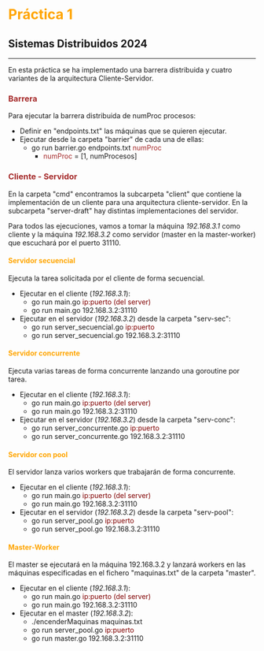 # <font color="orange">Práctica 1</font>
Sistemas Distribuidos 2024
---
---
En esta práctica se ha implementado una barrera distribuida y cuatro variantes
de la arquitectura Cliente-Servidor.

### <font color="brown">Barrera</font>
Para ejecutar la barrera distribuida de numProc procesos:
- Definir en "endpoints.txt" las máquinas que se quieren ejecutar.
- Ejecutar desde la carpeta "barrier" de cada una de ellas:
    - go run barrier.go endpoints.txt <font color="brown">numProc</font>
        - <font color="brown">numProc</font> = [1, numProcesos]

### <font color="brown"> Cliente - Servidor </font>
En la carpeta "cmd" encontramos la subcarpeta "client" que contiene la
implementación de un cliente para una arquitectura cliente-servidor. En la
subcarpeta "server-draft" hay distintas implementaciones del servidor.

Para todos las ejecuciones, vamos a tomar la máquina *192.168.3.1* como cliente
y la máquina *192.168.3.2* como servidor (master en la master-worker) que 
escuchará por el puerto 31110.

#### <font color="orange">Servidor secuencial</font>
Ejecuta la tarea solicitada por el cliente de forma secuencial.
- Ejecutar en el cliente (*192.168.3.1*):
    - go run main.go <font color="maroon">ip:puerto (del server)</font>
    - go run main.go 192.168.3.2:31110
- Ejecutar en el servidor (*192.168.3.2*) desde la carpeta "serv-sec":
    - go run server_secuencial.go <font color="maroon">ip:puerto</font>
    - go run server_secuencial.go 192.168.3.2:31110

#### <font color="orange">Servidor concurrente</font>
Ejecuta varias tareas de forma concurrente lanzando una goroutine por tarea.
- Ejecutar en el cliente (*192.168.3.1*):
    - go run main.go <font color="maroon">ip:puerto (del server)</font>
    - go run main.go 192.168.3.2:31110
- Ejecutar en el servidor (*192.168.3.2*) desde la carpeta "serv-conc":
    - go run server_concurrente.go <font color="maroon">ip:puerto</font>
    - go run server_concurrente.go 192.168.3.2:31110

#### <font color="orange">Servidor con pool</font>
El servidor lanza varios workers que trabajarán de forma concurrente.
- Ejecutar en el cliente (*192.168.3.1*):
    - go run main.go <font color="maroon">ip:puerto (del server)</font>
    - go run main.go 192.168.3.2:31110
- Ejecutar en el servidor (*192.168.3.2*) desde la carpeta "serv-pool":
    - go run server_pool.go <font color="maroon">ip:puerto</font>
    - go run server_pool.go 192.168.3.2:31110

#### <font color="orange">Master-Worker</font>
El master se ejecutará en la máquina 192.168.3.2 y lanzará workers en las 
máquinas especificadas en el fichero "maquinas.txt" de la carpeta "master".
- Ejecutar en el cliente (*192.168.3.1*):
    - go run main.go <font color="maroon">ip:puerto (del server)</font>
    - go run main.go 192.168.3.2:31110
- Ejecutar en el master (*192.168.3.2*):
    - ./encenderMaquinas maquinas.txt
    - go run server_pool.go <font color="maroon">ip:puerto</font>
    - go run master.go 192.168.3.2:31110


